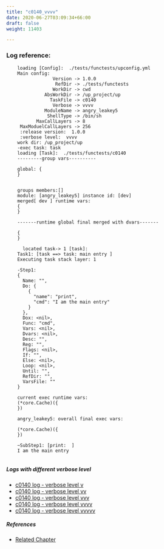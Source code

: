 ```yaml
---
title: "c0140_vvvv"
date: 2020-06-27T03:09:34+66:00
draft: false
weight: 11403

---
```


### Log reference: <no value>

```
    loading [Config]:  ./tests/functests/upconfig.yml
    Main config:
                 Version -> 1.0.0
                  RefDir -> ./tests/functests
                 WorkDir -> cwd
              AbsWorkDir -> /up_project/up
                TaskFile -> c0140
                 Verbose -> vvvv
              ModuleName -> angry_leakey5
               ShellType -> /bin/sh
           MaxCallLayers -> 8
     MaxModuelCallLayers -> 256
     :release version:  1.0.0
     :verbose level:  vvvv
    work dir: /up_project/up
    -exec task: task
    loading [Task]:  ./tests/functests/c0140
    ---------group vars----------
    
    global: {
    }
    
    
    groups members:[]
    module: [angry_leakey5] instance id: [dev]
    merged[ dev ] runtime vars:
    {
    }
    
    -------runtime global final merged with dvars-------
    
    {
    }
    
      located task-> 1 [task]: 
    Task1: [task ==> task: main entry ]
    Executing task stack layer: 1
    
    -Step1:
    {
      Name: "",
      Do: {
        {
          "name": "print",
          "cmd": "I am the main entry"
        }
      },
      Dox: <nil>,
      Func: "cmd",
      Vars: <nil>,
      Dvars: <nil>,
      Desc: "",
      Reg: "",
      Flags: <nil>,
      If: "",
      Else: <nil>,
      Loop: <nil>,
      Until: "",
      RefDir: "",
      VarsFile: ""
    }
    
    current exec runtime vars:
    (*core.Cache)({
    })
    
    angry_leakey5: overall final exec vars:
    
    (*core.Cache)({
    })
    
    ~SubStep1: [print:  ]
    I am the main entry
    
```

##### Logs with different verbose level
* [c0140 log - verbose level v](../../logs/c0140_v)
* [c0140 log - verbose level vv](../../logs/c0140_vv)
* [c0140 log - verbose level vvv](../../logs/c0140_vvv)
* [c0140 log - verbose level vvvv](../../logs/c0140_vvvv)
* [c0140 log - verbose level vvvvv](../../logs/c0140_vvvvv)

##### References
* [Related Chapter](../../usage/c0140)
